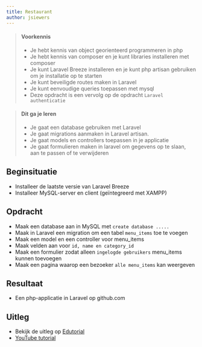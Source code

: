 ```yaml
---
title: Restaurant
author: jsiewers
---
```


> #### Voorkennis
> * Je hebt kennis van object georienteerd programmeren in php
> * Je hebt kennis van composer en je kunt libraries installeren met composer
> * Je kunt Laravel Breeze installeren en je kunt php artisan gebruiken om je installatie op te starten
> * Je kunt beveiligde routes maken in Laravel
> * Je kunt eenvoudige queries toepassen met mysql
> * Deze opdracht is een vervolg op de opdracht `Laravel authenticatie`

> #### Dit ga je leren
> * Je gaat een database gebruiken met Laravel
> * Je gaat migrations aanmaken in Laravel artisan.
> * Je gaat models en controllers toepassen in je applicatie
> * Je gaat formulieren maken in laravel om gegevens op te slaan, aan te passen of te verwijderen

## Beginsituatie
* Installeer de laatste versie van Laravel Breeze
* Installeer MySQL-server en client (geïntegreerd met XAMPP)

##  Opdracht
* Maak een database aan in MySQL met `create database .....`
* Maak in Laravel een migration om een tabel `menu_items` toe te voegen
* Maak een model en een controller voor menu_items
* Maak velden aan voor `id, name en category_id`
* Maak een formulier zodat alleen `ingelogde gebruikers` menu_items kunnen toevoegen
* Maak een pagina waarop een bezoeker `alle menu_items` kan weergeven

## Resultaat
* Een php-applicatie in Laravel op github.com


## Uitleg
* Bekijk de uitleg op [Edutorial](http://www.edutorial.nl/laravel/introductie/)
* [YouTube tutorial](https://www.youtube.com/watch?v=MYyJ4PuL4pY&t=14354s)
